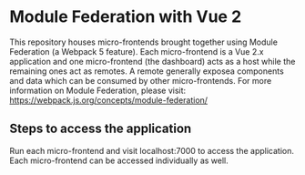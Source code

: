 # Module Federation with Vue 2

This repository houses micro-frontends brought together using Module Federation (a Webpack 5 feature). Each micro-frontend is a Vue 2.x application and one micro-frontend (the dashboard) acts as a host while the remaining ones act as remotes. A remote generally exposea components and data which can be consumed by other micro-frontends. For more information on Module Federation, please visit: https://webpack.js.org/concepts/module-federation/

## Steps to access the application

Run each micro-frontend and visit localhost:7000 to access the application. 
Each micro-frontend can be accessed individually as well.
